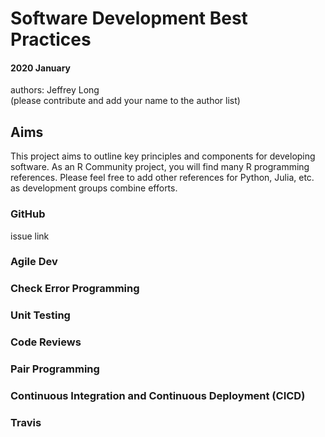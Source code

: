 # Software Development Best Practices

#### 2020 January 

authors: Jeffrey Long  
(please contribute and add your name to the author list)


## Aims

This project aims to outline key principles and components for developing software. As an R Community project, you will find many R programming references. Please feel free to add other references for Python, Julia, etc. as development groups combine efforts.

### GitHub 

issue link


### Agile Dev


### Check Error Programming


### Unit Testing


### Code Reviews


### Pair Programming


### Continuous Integration and Continuous Deployment (CICD)


### Travis


